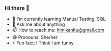 ### Hi there 👋


- 🌱 I’m currently learning Manual Testing, SQL
- 💬 Ask me about anything
- 📫 How to reach me: himikanitu@gmail.com
- 😄 Pronouns: She/her
- ⚡ Fun fact: I Think I am funny

